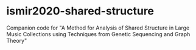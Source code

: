 # ismir2020-shared-structure
Companion code for "A Method for Analysis of Shared Structure in Large Music Collections using Techniques from Genetic Sequencing and Graph Theory"
